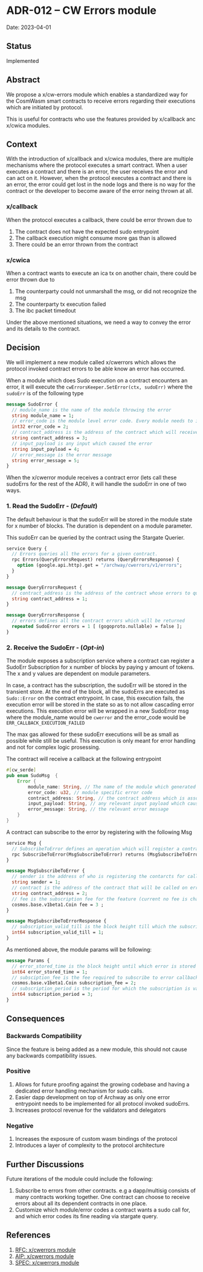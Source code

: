 # ADR-012 – CW Errors module

Date: 2023-04-01

## Status

Implemented

## Abstract

We propose a x/cw-errors module which enables a standardized way for the CosmWasm smart contracts to receive errors regarding their executions which are initiated by protocol.

This is useful for contracts who use the features provided by x/callback anc x/cwica modules.

## Context

With the introduction of x/callback and x/cwica modules, there are multiple mechanisms where the protocol executes a smart contract. When a user executes a contract and there is an error, the user receives the error and can act on it. However, when the protocol executes a contract and there is an error, the error could get lost in the node logs and there is no way for the contract or the developer to become aware of the error neing thrown at all.

### x/callback

When the protocol executes a callback, there could be error thrown due to
1. The contract does not have the expected sudo entrypoint
2. The callback execution might consume more gas than is allowed
3. There could be an error thrown from the contract

### x/cwica

When a contract wants to execute an ica tx on another chain, there could be error thrown due to 
1. The counterparty could not unmarshall the msg, or did not recognize the msg
2. The counterparty tx execution failed
3. The ibc packet timedout

Under the above mentioned situations, we need a way to convey the error and its details to the contract. 

## Decision

We will implement a new module called x/cwerrors which allows the protocol invoked contract errors to be able know an error has occurred.

When a module which does Sudo execution on a contract encounters an error, it will execute the `cwErrorsKeeper.SetError(ctx, sudoErr)` where the `sudoErr` is of the following type

```protobuf
message SudoError {
  // module_name is the name of the module throwing the error
  string module_name = 1;
  // error_code is the module level error code. Every module needs to implement an error id for unique errors they want to throw
  int32 error_code = 2;
  // contract_address is the address of the contract which will receive the error callback
  string contract_address = 3;
  // input_payload is any input which caused the error
  string input_payload = 4;
  // error_message is the error message
  string error_message = 5;
}
```
When the x/cwerror module receives a contract error (lets call these sudoErrs for the rest of the ADR), it will handle the sudoErr in one of two ways.

### 1. Read the SudoErr - (*Default*)

The default behaviour is that the sudoErr will be stored in the module state for x number of blocks. The duration is dependent on a module parameter.

This sudoErr can be queried by the contract using the Stargate Querier.
```protobuf
service Query {
  // Errors queries all the errors for a given contract.
  rpc Errors(QueryErrorsRequest) returns (QueryErrorsResponse) {
    option (google.api.http).get = "/archway/cwerrors/v1/errors";
  }
}

message QueryErrorsRequest {
  // contract_address is the address of the contract whose errors to query for
  string contract_address = 1;
}

message QueryErrorsResponse {
  // errors defines all the contract errors which will be returned
  repeated SudoError errors = 1 [ (gogoproto.nullable) = false ];
}
```

### 2. Receive the SudoErr - (*Opt-in*)

The module exposes a subscription service where a contract can register a SudoErr Subscription for x number of blocks by paying y amount of tokens. The x and y values are dependent on module parameters. 


In case, a contract has the subscription, the sudoErr will be stored in the transient store. At the end of the block, all the sudoErrs are executed as `Sudo::Error` on the contract entrypoint. In case, this execution fails, the execution error will be stored in the state so as to not allow cascading error executions. This execution error will be wrapped in a new SudoError msg where the module_name would be `cwerror` and the error_code would be `ERR_CALLBACK_EXECUTION_FAILED` 

The max gas allowed for these sudoErr executions will be as small as possible while still be useful.  This execution is only meant for error handling and not for complex logic prosessing. 

The contract will receive a callback at the following entrypoint

```rust
#[cw_serde]
pub enum SudoMsg  {
    Error {
        module_name: String, // The name of the module which generated the error
        error_code: u32, // module specific error code
        contract_address: String, // the contract address which is associated with the error; the contract receiving the callback
        input_payload: String, // any relevant input payload which caused the error
        error_message: String, // the relevant error message
    }
}
```

A contract can subscribe to the error by registering with the following Msg

```protobuf
service Msg {
  // SubscribeToError defines an operation which will register a contract for a sudo callback on errors
  rpc SubscribeToError(MsgSubscribeToError) returns (MsgSubscribeToErrorResponse);
}

message MsgSubscribeToError {
  // sender is the address of who is registering the contarcts for callback on error
  string sender = 1;
  // contract is the address of the contract that will be called on error
  string contract_address = 2;
  // fee is the subscription fee for the feature (current no fee is charged for this feature)
  cosmos.base.v1beta1.Coin fee = 3 ;
}

message MsgSubscribeToErrorResponse {
  // subscription_valid_till is the block height till which the subscription is valid
  int64 subscription_valid_till = 1;
}
```

As mentioned above, the module params will be following:
```protobuf
message Params {
  // error_stored_time is the block height until which error is stored
  int64 error_stored_time = 1;
  // subsciption_fee is the fee required to subscribe to error callbacks
  cosmos.base.v1beta1.Coin subscription_fee = 2;
  // subscription_period is the period for which the subscription is valid
  int64 subscription_period = 3;
}
```

## Consequences

### Backwards Compatibility

Since the feature is being added as a new module, this should not cause any backwards compatibility issues.

### Positive

1.  Allows for future proofing against the growing codebase and having a dedicated error handling mechanism for sudo calls.
2.  Easier dapp development on top of Archway as only one error entrypoint needs to be implemented for all protocol invoked sudoErrs.
3.  Increases protocol revenue for the validators and delegators

### Negative

1.  Increases the exposure of custom wasm bindings of the protocol
2.  Introduces a layer of complexity to the protocol architecture

## Further Discussions

Future iterations of the module could include the following: 

1. Subscribe to errors from other contracts. e.g a dapp/multisig consists of many contracts working together. One contract can choose to receive errors about all its dependent contracts in one place.
2. Customize which module/error codes a contract wants a sudo call for, and which error codes its fine reading via stargate query.

## References

1. [RFC: x/cwerrors module](https://github.com/orgs/archway-network/discussions/35)
2. [AIP: x/cwerrors module](https://github.com/archway-network/archway/issues/544)
3. [SPEC: x/cwerrors module](../../x/cwerrors/spec/README.md)